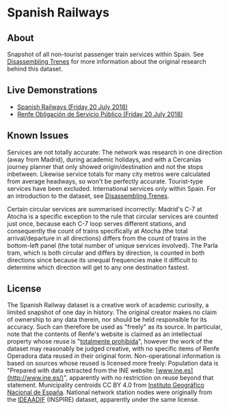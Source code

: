 # Spanish Railways

## About

Snapshot of all non-tourist passenger train services within Spain. See [Disassembling Trenes](https://timhowgego.wordpress.com/2018/09/04/disassembling-trenes/) for more information about the original research behind this dataset.

## Live Demonstrations

* [Spanish Railways (Friday 20 July 2018)](https://timhowgego.github.io/Aquius/live/es-rail-20-jul-2018/)
* [Renfe Obligación de Servicio Público (Friday 20 July 2018)](https://timhowgego.github.io/Aquius/live/renfe-osp-20-jul-2018/)

## Known Issues

Services are not totally accurate: The network was research in one direction (away from Madrid), during academic holidays, and with a Cercanías journey planner that only showed origin/destination and not the stops inbetween. Likewise service totals for many city metros were calculated from average headways, so won't be perfectly accurate. Tourist-type services have been excluded. International services only within Spain. For an introduction to the dataset, see [Disassembling Trenes](https://timhowgego.wordpress.com/2018/09/04/disassembling-trenes/).

Certain circular services are summarised incorrectly: Madrid's C-7 at Atocha is a specific exception to the rule that circular services are counted just once, because each C-7 loop serves different stations, and consequently the count of trains specifically at Atocha (the total arrival/departure in all directions) differs from the count of trains in the bottom-left panel (the total number of unique services involved). The Parla tram, which is both circular and differs by direction, is counted in both directions since because its unequal frequencies make it difficult to determine which direction will get to any one destination fastest.

## License

The Spanish Railway dataset is a creative work of academic curiosity, a limited snapshot of one day in history. The original creator makes no claim of ownership to any data therein, nor should be held responsible for its accuracy. Such can therefore be used as "freely" as its source. In particular, note that the contents of Renfe's website is claimed as an intellectual property whose reuse is "[totalmente prohibida](http://www.renfe.com/empresa/informacion_legal/CGUsoWeb.html)", however the work of the dataset may reasonably be judged creative, with no specific items of Renfe Operadora data reused in their original form. Non-operational information is based on sources whose reused is licensed more freely: Population data is "Prepared with data extracted from the INE website: [www.ine.es](http://www.ine.es/)", apparently with no restriction on reuse beyond that statement. Municipality centroids CC BY 4.0 from [Instituto Geográfico Nacional de España](http://www.ign.es/). National network station nodes were originally from the [IDEAADIF](http://ideadif.adif.es/) (INSPIRE) dataset, apparently under the same license.